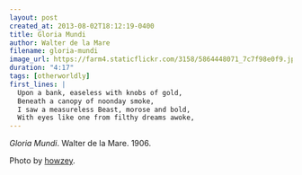 ```yaml
---
layout: post
created_at: 2013-08-02T18:12:19-0400
title: Gloria Mundi
author: Walter de la Mare
filename: gloria-mundi
image_url: https://farm4.staticflickr.com/3158/5864448071_7c7f98e0f9.jpg
duration: "4:17"
tags: [otherworldly]
first_lines: |
  Upon a bank, easeless with knobs of gold,
  Beneath a canopy of noonday smoke,
  I saw a measureless Beast, morose and bold,
  With eyes like one from filthy dreams awoke,
---
```


_Gloria Mundi_.  Walter de la Mare.  1906.

Photo by [howzey](https://www.flickr.com/photos/howzey/5864448071/).
